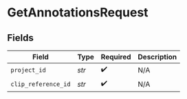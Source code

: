 # GetAnnotationsRequest


## Fields

| Field               | Type                | Required            | Description         |
| ------------------- | ------------------- | ------------------- | ------------------- |
| `project_id`        | *str*               | :heavy_check_mark:  | N/A                 |
| `clip_reference_id` | *str*               | :heavy_check_mark:  | N/A                 |